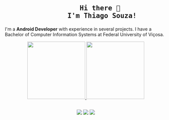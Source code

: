 <h2 align="center">
  <pre>
        Hi there 👋 
        I'm Thiago Souza!</pre>
</h2>

I'm a <b>Android Developer</b> with experience in several projects. I have a Bachelor of Computer Information Systems at Federal University of Viçosa.

<div align="center">
  <a href="https://github.com/the-thiago">
  <img height="180em" src="https://github-readme-stats.vercel.app/api?username=the-thiago&show_icons=true&theme=dracula&include_all_commits=true&count_private=true"/>
  <img height="180em" src="https://github-readme-stats.vercel.app/api/top-langs/?username=the-thiago&layout=compact&langs_count=7&theme=dracula"/>
</div>

##

<div align="center"> 
  <a href="https://stackoverflow.com/users/15496813/thiago-souza" target="_blank"><img src="https://img.shields.io/badge/Stack_Overflow-FE7A16?style=for-the-badge&logo=stack-overflow&logoColor=white" target="_blank"></a> 
  <a href = "mailto:thiago.moreira.souza@gmail.com"><img src="https://img.shields.io/badge/Gmail-D14836?style=for-the-badge&logo=gmail&logoColor=white" target="_blank"></a>
  <a href="https://www.linkedin.com/in/thiago-moreira-souza" target="_blank"><img src="https://img.shields.io/badge/LinkedIn-0077B5?style=for-the-badge&logo=linkedin&logoColor=white" target="_blank"></a>
</div>
